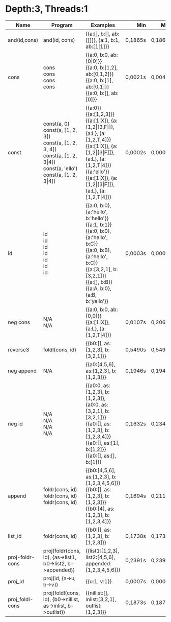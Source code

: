 # Depth:3, Threads:1
Name | Program | Examples | Min | Max
--- | --- | --- | ---: | ---:
and(id,cons) | and(id, cons) | {{a:[], b:[], ab:[[]]}, {a:1, b:1, ab:[1\|1]}} | 0,1865s | 0,1865s
cons | cons<br/>cons<br/>cons<br/>cons | {{a:0, b:0, ab:[0\|0]}}<br/>{{a:0, b:[1,2], ab:[0,1,2]}}<br/>{{a:0, b:[1], ab:[0,1]}}<br/>{{a:0, b:[], ab:[0]}} | 0,0021s | 0,0042s
const | const(a, 0)<br/>const(a, [1, 2, 3])<br/>const(a, [1, 2, 3, 4])<br/>const(a, [1, 2, 3\|4])<br/>const(a, 'ello')<br/>const(a, [1, 2, 3\|4]) | {{a:0}}<br/>{{a:[1,2,3]}}<br/>{{a:[1\|X]}, {a:[1,2\|[3,F]]}, {a:L}, {a:[1,2,T,4]}}<br/>{{a:[1\|X]}, {a:[1,2\|[3\|F]]}, {a:L}, {a:[1,2,T\|4]}}<br/>{{a:'ello'}}<br/>{{a:[1\|X]}, {a:[1,2\|[3\|F]]}, {a:L}, {a:[1,2,T\|4]}} | 0,0002s | 0,0008s
id | id<br/>id<br/>id<br/>id<br/>id<br/>id<br/>id | {{a:0, b:0}, {a:'hello', b:'hello'}}<br/>{{a:1, b:1}}<br/>{{a:0, b:0}, {a:'hello', b:C}}<br/>{{a:0, b:B}, {a:'hello', b:C}}<br/>{{a:[3,2,1], b:[3,2,1]}}<br/>{{a:[], b:B}}<br/>{{a:A, b:0}, {a:B, b:'yello'}} | 0,0003s | 0,0004s
neg cons | N/A<br/>N/A | {{a:0, b:0, ab:[0,0]}}<br/>{{a:[1\|X]}, {a:L}, {a:[1,2,T\|4]}} | 0,0107s | 0,2066s
reverse3 | foldl(cons, id) | {{b0:[], as:[1,2,3], b:[3,2,1]}} | 0,5490s | 0,5490s
neg append | N/A | {{a0:[4,5,6], as:[1,2,3], b:[1,2,3]}} | 0,1946s | 0,1946s
neg id | N/A<br/>N/A<br/>N/A<br/>N/A | {{a0:0, as:[1,2,3], b:[1,2,3]}, {a0:0, as:[3,2,1], b:[3,2,1]}}<br/>{{a0:[], as:[1,2,3], b:[1,2,3,4]}}<br/>{{a0:[], as:[1], b:[1,2]}}<br/>{{a0:[], as:[], b:[1]}} | 0,1632s | 0,2342s
append | foldr(cons, id)<br/>foldr(cons, id)<br/>foldr(cons, id) | {{b0:[4,5,6], as:[1,2,3], b:[1,2,3,4,5,6]}}<br/>{{b0:[], as:[1,2,3], b:[1,2,3]}}<br/>{{b0:[4], as:[1,2,3], b:[1,2,3,4]}} | 0,1694s | 0,2118s
list_id | foldr(cons, id) | {{b0:[], as:[1,2,3], b:[1,2,3]}} | 0,1738s | 0,1738s
proj-foldr-cons | proj(foldr(cons, id), {as->list1, b0->list2, b->appended}) | {{list1:[1,2,3], list2:[4,5,6], appended:[1,2,3,4,5,6]}} | 0,2391s | 0,2391s
proj_id | proj(id, {a->u, b->v}) | {{u:1, v:1}} | 0,0007s | 0,0007s
proj_foldl-cons | proj(foldl(cons, id), {b0->nillist, as->inlist, b->outlist}) | {{nillist:[], inlist:[3,2,1], outlist:[1,2,3]}} | 0,1873s | 0,1873s
